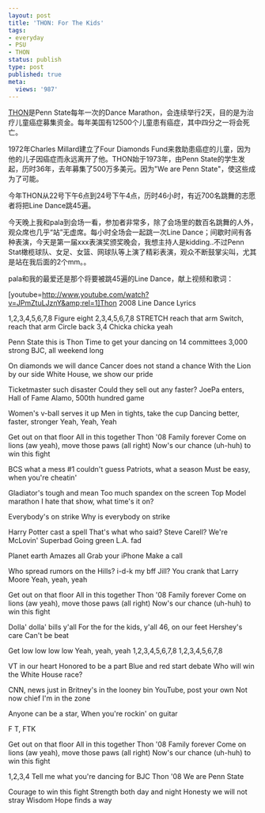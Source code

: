 ```yaml
---
layout: post
title: 'THON: For The Kids'
tags:
- everyday
- PSU
- THON
status: publish
type: post
published: true
meta:
  views: '987'
---
```

<a href="http://youtube.com/watch?v=k5Z-swkd7OM" target="_blank">THON</a>是Penn State每年一次的Dance Marathon，会连续举行2天，目的是为治疗儿童癌症募集资金。每年美国有12500个儿童患有癌症，其中四分之一将会死亡。

1972年Charles Millard建立了Four Diamonds Fund来救助患癌症的儿童，因为他的儿子因癌症而永远离开了他。THON始于1973年，由Penn State的学生发起，历时36年，去年募集了500万多美元。因为"We are Penn State"，使这些成为了可能。

今年THON从22号下午6点到24号下午4点，历时46小时，有近700名跳舞的志愿者将把Line Dance跳45遍。

今天晚上我和pala到会场一看，参加者非常多，除了会场里的数百名跳舞的人外，观众席也几乎“站”无虚席。每小时全场会一起跳一次Line Dance；间歇时间有各种表演，今天是第一届xxx表演奖颁奖晚会，我想主持人是kidding..不过Penn Stat橄榄球队、女足、女篮、网球队等上演了精彩表演，观众不断鼓掌尖叫，尤其是站在我后面的2个mm。。

pala和我的最爱还是那个将要被跳45遍的Line Dance，献上视频和歌词：

[youtube=http://www.youtube.com/watch?v=JPmZtuLJznY&amp;rel=1]Thon 2008 Line Dance Lyrics
<!--more-->
1,2,3,4,5,6,7,8
Figure eight 2,3,4,5,6,7,8
STRETCH reach that arm
Switch, reach that arm
Circle back 3,4
Chicka chicka yeah

Penn State this is Thon
Time to get your dancing on
14 committees
3,000 strong
BJC, all weekend long

On diamonds we will dance
Cancer does not stand a chance
With the Lion by our side
White House, we show our pride

Ticketmaster such disaster
Could they sell out any faster?
JoePa enters, Hall of Fame
Alamo, 500th hundred game

Women's v-ball serves it up
Men in tights, take the cup
Dancing better, faster, stronger
Yeah, Yeah, Yeah

Get out on that floor
All in this together
Thon '08
Family forever
Come on lions (aw yeah), move those paws (all right)
Now's our chance (uh-huh) to win this fight

BCS what a mess
#1 couldn't guess
Patriots, what a season
Must be easy, when you're cheatin'

Gladiator's tough and mean
Too much spandex on the screen
Top Model marathon
I hate that show, what time's it on?

Everybody's on strike
Why is everybody on strike

Harry Potter cast a spell
That's what who said?
Steve Carell?
We're McLovin' Superbad
Going green L.A. fad

Planet earth
Amazes all
Grab your iPhone
Make a call

Who spread rumors on the Hills?
i-d-k my bff Jill?
You crank that Larry Moore
Yeah, yeah, yeah

Get out on that floor
All in this together
Thon '08
Family forever
Come on lions (aw yeah), move those paws (all right)
Now's our chance (uh-huh) to win this fight

Dolla' dolla' bills y'all
For the for the kids, y'all
46, on our feet
Hershey's care
Can't be beat

Get low low low low
Yeah, yeah, yeah
1,2,3,4,5,6,7,8
1,2,3,4,5,6,7,8

VT in our heart
Honored to be a part
Blue and red start debate
Who will win the White House race?

CNN, news just in
Britney's in the looney bin
YouTube, post your own
Not now chief I'm in the zone

Anyone can be a star,
When you're rockin' on guitar

F T, FTK

Get out on that floor
All in this together
Thon '08
Family forever
Come on lions (aw yeah), move those paws (all right)
Now's our chance (uh-huh) to win this fight

1,2,3,4 Tell me what you're dancing for
BJC Thon '08
We are Penn State

Courage to win this fight
Strength both day and night
Honesty we will not stray
Wisdom Hope finds a way
